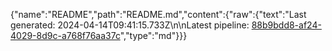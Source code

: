 {"name":"README","path":"README.md","content":{"raw":{"text":"Last generated: 2024-04-14T09:41:15.733Z\n\nLatest pipeline: [88b9bdd8-af24-4029-8d9c-a768f76aa37c](/pipeline/88b9bdd8-af24-4029-8d9c-a768f76aa37c)","type":"md"}}}